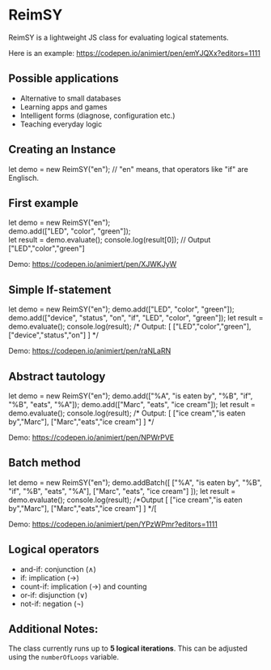 # ReimSY

ReimSY is a lightweight JS class for evaluating logical statements.

Here is an example: https://codepen.io/animiert/pen/emYJQXx?editors=1111

## Possible applications

- Alternative to small databases
- Learning apps and games
- Intelligent forms (diagnose, configuration etc.)
- Teaching everyday logic

## Creating an Instance

let demo = new ReimSY("en"); // "en" means, that operators like "if" are Englisch. 

## First example

let demo = new ReimSY("en");  
demo.add(["LED", "color", "green"]);  
let result = demo.evaluate(); 
console.log(result[0]); // Output ["LED","color","green"]

Demo: https://codepen.io/animiert/pen/XJWKJyW

## Simple If-statement

let demo = new ReimSY("en"); 
demo.add(["LED", "color", "green"]);
demo.add(["device", "status", "on", "if", "LED", "color", "green"]);
let result = demo.evaluate();
console.log(result); 
/* Output:
[
["LED","color","green"], 
["device","status","on"]
]
*/

Demo: https://codepen.io/animiert/pen/raNLaRN

## Abstract tautology

let demo = new ReimSY("en"); 
demo.add(["%A", "is eaten by", "%B", "if", "%B", "eats", "%A"]);
demo.add(["Marc", "eats", "ice cream"]);
let result = demo.evaluate();
console.log(result); 
/* Output:
[
["ice cream","is eaten by","Marc"],
["Marc","eats","ice cream"]
]
*/

Demo: https://codepen.io/animiert/pen/NPWrPVE

## Batch method

let demo = new ReimSY("en"); 
demo.addBatch([
  ["%A", "is eaten by", "%B", "if", "%B", "eats", "%A"],
  ["Marc", "eats", "ice cream"]
]);
let result = demo.evaluate();
console.log(result); 
/*Output 
[
  ["ice cream","is eaten by","Marc"],
  ["Marc","eats","ice cream"]
]
*/[

Demo: https://codepen.io/animiert/pen/YPzWPmr?editors=1111

## Logical operators

- and-if: conjunction (∧)
- if: implication (→)
- count-if: implication (→) and counting 
- or-if: disjunction (∨)
- not-if: negation (¬)

## Additional Notes:

The class currently runs up to **5 logical iterations**. This can be adjusted using the `numberOfLoops` variable.
